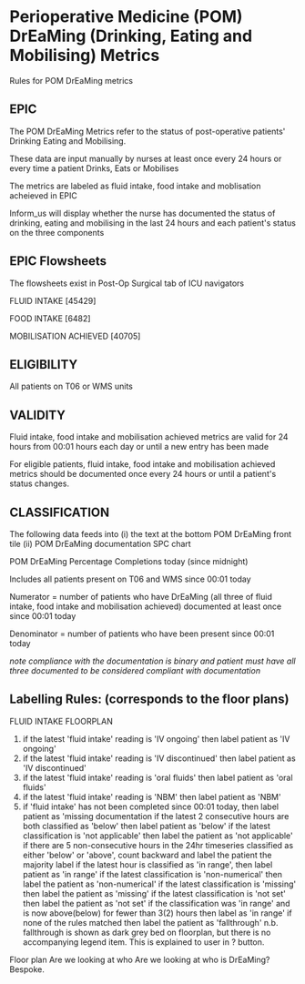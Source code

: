 
# Perioperative Medicine (POM) DrEaMing (Drinking, Eating and Mobilising) Metrics 
Rules for POM DrEaMing metrics


## EPIC
The POM DrEaMing Metrics refer to the status of post-operative patients' Drinking Eating and Mobilising.

These data are input manually by nurses at least once every 24 hours or every time a patient Drinks, Eats or Mobilises

The metrics are labeled as fluid intake, food intake and moblisation acheieved in EPIC

Inform_us will display whether the nurse has documented the status of drinking, eating and mobilising in the last 24 hours and each patient's status on the three components


## EPIC Flowsheets

The flowsheets exist in Post-Op Surgical tab of ICU navigators

FLUID INTAKE [45429]

FOOD INTAKE [6482]

MOBILISATION ACHIEVED [40705]


## ELIGIBILITY
All patients on T06 or WMS units

## VALIDITY
Fluid intake, food intake and mobilisation achieved metrics are valid for 24 hours from 00:01 hours each day or until a new entry has been made 


For eligible patients, fluid intake, food intake and mobilisation achieved metrics should be documented once every 24 hours or until a patient's status changes. 


## CLASSIFICATION
The following data feeds into (i) the text at the bottom POM DrEaMing front tile (ii) POM DrEaMing documentation SPC chart

POM DrEaMing Percentage Completions today (since midnight)

Includes all patients present on T06 and WMS since 00:01 today

Numerator = number of patients who have DrEaMing (all three of fluid intake, food intake and mobilisation achieved) documented at least once since 00:01 today

Denominator = number of patients who have been present since 00:01 today

*note compliance with the documentation is binary and patient must have all three documented to be considered compliant with documentation*


 
## Labelling Rules: (corresponds to the floor plans)

FLUID INTAKE FLOORPLAN
1. if the latest 'fluid intake' reading is 'IV ongoing' then label patient as 'IV ongoing'
2.  if the latest 'fluid intake' reading is 'IV discontinued' then label patient as 'IV discontinued'
3.  if the latest 'fluid intake' reading is 'oral fluids' then label patient as 'oral fluids' 
4.  if the latest 'fluid intake' reading is 'NBM' then label patient as 'NBM'
5.  if 'fluid intake' has not been completed since 00:01 today, then label patient as 'missing documentation 
if the latest 2 consecutive hours are both classified as 'below' then label patient as 'below'
if the latest classification is 'not applicable' then label the patient as 'not applicable'
if there are 5 non-consecutive hours in the 24hr timeseries classified as either 'below' or 'above', count backward and label the patient the majority label
if the latest hour is classified as 'in range', then label patient as 'in range'
if the latest classification is 'non-numerical' then label the patient as 'non-numerical'
if the latest classification is 'missing' then label the patient as 'missing'
if the latest classification is 'not set' then label the patient as 'not set'
if the classification was 'in range' and is now above(below) for fewer than 3(2) hours then label as 'in range'
if none of the rules matched then label the patient as 'fallthrough'
n.b. fallthrough is shown as dark grey bed on floorplan, but there is no accompanying legend item. This is explained to user in ? button.




Floor plan 
Are we looking at who 
Are we looking at who is DrEaMing? Bespoke. 

